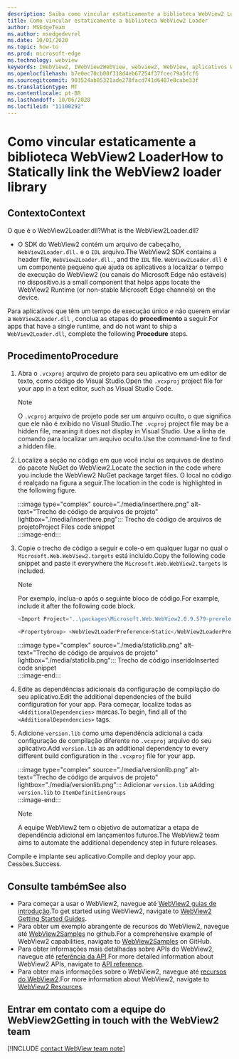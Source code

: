 ```yaml
---
description: Saiba como vincular estaticamente a biblioteca WebView2 Loader.
title: Como vincular estaticamente a biblioteca WebView2 Loader
author: MSEdgeTeam
ms.author: msedgedevrel
ms.date: 10/01/2020
ms.topic: how-to
ms.prod: microsoft-edge
ms.technology: webview
keywords: IWebView2, IWebView2WebView, webview2, WebView, aplicativos Win32, Win32, Edge, ICoreWebView2, ICoreWebView2Host, controle do navegador, HTML Edge
ms.openlocfilehash: b7e0ec70cb00f318d4eb67254f37fcec79a5fcf6
ms.sourcegitcommit: 903524ab85321ade278facd741d6487e8cabe33f
ms.translationtype: MT
ms.contentlocale: pt-BR
ms.lasthandoff: 10/06/2020
ms.locfileid: "11100292"
---
```

# <span data-ttu-id="159d3-104">Como vincular estaticamente a biblioteca WebView2 Loader</span><span class="sxs-lookup"><span data-stu-id="159d3-104">How to Statically link the WebView2 loader library</span></span>  

## <span data-ttu-id="159d3-105">Contexto</span><span class="sxs-lookup"><span data-stu-id="159d3-105">Context</span></span>  

<span data-ttu-id="159d3-106">O que é o WebView2Loader.dll?</span><span class="sxs-lookup"><span data-stu-id="159d3-106">What is the WebView2Loader.dll?</span></span>  

*   <span data-ttu-id="159d3-107">O SDK do WebView2 contém um arquivo de cabeçalho, `WebView2Loader.dll.` e o `IDL` arquivo.</span><span class="sxs-lookup"><span data-stu-id="159d3-107">The WebView2 SDK contains a header file, `WebView2Loader.dll.`, and the `IDL` file.</span></span> `WebView2Loader.dll` <span data-ttu-id="159d3-108">é um componente pequeno que ajuda os aplicativos a localizar o tempo de execução do WebView2 (ou canais do Microsoft Edge não estáveis) no dispositivo.</span><span class="sxs-lookup"><span data-stu-id="159d3-108">is a small component that helps apps locate the WebView2 Runtime (or non-stable Microsoft Edge channels) on the device.</span></span>  

<span data-ttu-id="159d3-109">Para aplicativos que têm um tempo de execução único e não querem enviar a `WebView2Loader.dll` , conclua as etapas do **procedimento** a seguir.</span><span class="sxs-lookup"><span data-stu-id="159d3-109">For apps that have a single runtime, and do not want to ship a `WebView2Loader.dll`, complete the following **Procedure** steps.</span></span>  

## <span data-ttu-id="159d3-110">Procedimento</span><span class="sxs-lookup"><span data-stu-id="159d3-110">Procedure</span></span>  

1.  <span data-ttu-id="159d3-111">Abra o `.vcxproj` arquivo de projeto para seu aplicativo em um editor de texto, como código do Visual Studio.</span><span class="sxs-lookup"><span data-stu-id="159d3-111">Open the `.vcxproj` project file for your app in a text editor, such as Visual Studio Code.</span></span>  
    
    > [!NOTE]
    > <span data-ttu-id="159d3-112">O `.vcproj` arquivo de projeto pode ser um arquivo oculto, o que significa que ele não é exibido no Visual Studio.</span><span class="sxs-lookup"><span data-stu-id="159d3-112">The `.vcproj` project file may be a hidden file, meaning it does not display in Visual Studio.</span></span>  <span data-ttu-id="159d3-113">Use a linha de comando para localizar um arquivo oculto.</span><span class="sxs-lookup"><span data-stu-id="159d3-113">Use the command-line to find a hidden file.</span></span>  
    
1.  <span data-ttu-id="159d3-114">Localize a seção no código em que você inclui os arquivos de destino do pacote NuGet do WebView2.</span><span class="sxs-lookup"><span data-stu-id="159d3-114">Locate the section in the code where you include the WebView2 NuGet package target files.</span></span>  <span data-ttu-id="159d3-115">O local no código é realçado na figura a seguir.</span><span class="sxs-lookup"><span data-stu-id="159d3-115">The location in the code is highlighted in the following figure.</span></span>  
    
    :::image type="complex" source="./media/inserthere.png" alt-text="Trecho de código de arquivos de projeto" lightbox="./media/inserthere.png"::: 
       <span data-ttu-id="159d3-117">Trecho de código de arquivos de projeto</span><span class="sxs-lookup"><span data-stu-id="159d3-117">Project Files code snippet</span></span>  
    :::image-end:::  
    
1.  <span data-ttu-id="159d3-118">Copie o trecho de código a seguir e cole-o em qualquer lugar no qual o `Microsoft.Web.WebView2.targets` está incluído.</span><span class="sxs-lookup"><span data-stu-id="159d3-118">Copy the following code snippet and paste it everywhere the `Microsoft.Web.WebView2.targets` is included.</span></span>  

    > [!NOTE]
    > <span data-ttu-id="159d3-119">Por exemplo, inclua-o após o seguinte bloco de código.</span><span class="sxs-lookup"><span data-stu-id="159d3-119">For example, include it after the following code block.</span></span>  
    > 
    > ```csharp
    > <Import Project="..\packages\Microsoft.Web.WebView2.0.9.579-prerelease\build\native\Microsoft.Web.WebView2.targets" Condition="Exists('..\packages\Microsoft.Web.WebView2.0.9.579-prerelease\build\native\Microsoft.Web.WebView2.targets')" />
    > ```  
    
    ```csharp
    <PropertyGroup> <WebView2LoaderPreference>Static</WebView2LoaderPreference> </PropertyGroup>
    ```
    
    :::image type="complex" source="./media/staticlib.png" alt-text="Trecho de código de arquivos de projeto" lightbox="./media/staticlib.png"::: 
       <span data-ttu-id="159d3-121">Trecho de código inserido</span><span class="sxs-lookup"><span data-stu-id="159d3-121">Inserted code snippet</span></span>  
    :::image-end:::  
    
1.  <span data-ttu-id="159d3-122">Edite as dependências adicionais da configuração de compilação do seu aplicativo.</span><span class="sxs-lookup"><span data-stu-id="159d3-122">Edit the additional dependencies of the build configuration for your app.</span></span>  <span data-ttu-id="159d3-123">Para começar, localize todas as `<AdditionalDependencies>` marcas.</span><span class="sxs-lookup"><span data-stu-id="159d3-123">To begin, find all of the `<AdditionalDependencies>` tags.</span></span>  
1.  <span data-ttu-id="159d3-124">Adicione `version.lib` como uma dependência adicional a cada configuração de compilação diferente no `.vcxproj` arquivo do seu aplicativo.</span><span class="sxs-lookup"><span data-stu-id="159d3-124">Add `version.lib` as an additional dependency to every different build configuration in the `.vcxproj` file for your app.</span></span>  
    
    :::image type="complex" source="./media/versionlib.png" alt-text="Trecho de código de arquivos de projeto" lightbox="./media/versionlib.png"::: 
       <span data-ttu-id="159d3-126">Adicionar `version.lib` a</span><span class="sxs-lookup"><span data-stu-id="159d3-126">Adding `version.lib` to</span></span> `ItemDefinitionGroups`  
    :::image-end:::  
    
    > [!NOTE]
    > <span data-ttu-id="159d3-127">A equipe WebView2 tem o objetivo de automatizar a etapa de dependência adicional em lançamentos futuros.</span><span class="sxs-lookup"><span data-stu-id="159d3-127">The WebView2 team aims to automate the additional dependency step in future releases.</span></span>  
    
<span data-ttu-id="159d3-128">Compile e implante seu aplicativo.</span><span class="sxs-lookup"><span data-stu-id="159d3-128">Compile and deploy your app.</span></span>  <span data-ttu-id="159d3-129">Cessões.</span><span class="sxs-lookup"><span data-stu-id="159d3-129">Success.</span></span>  

## <span data-ttu-id="159d3-130">Consulte também</span><span class="sxs-lookup"><span data-stu-id="159d3-130">See also</span></span>  

*   <span data-ttu-id="159d3-131">Para começar a usar o WebView2, navegue até [WebView2 guias de introdução][Webview2MainGettingStarted].</span><span class="sxs-lookup"><span data-stu-id="159d3-131">To get started using WebView2, navigate to [WebView2 Getting Started Guides][Webview2MainGettingStarted].</span></span>  
*   <span data-ttu-id="159d3-132">Para obter um exemplo abrangente de recursos do WebView2, navegue até [WebView2Samples][GithubMicrosoftedgeWebview2samples] no github.</span><span class="sxs-lookup"><span data-stu-id="159d3-132">For a comprehensive example of WebView2 capabilities, navigate to [WebView2Samples][GithubMicrosoftedgeWebview2samples] on GitHub.</span></span>
*   <span data-ttu-id="159d3-133">Para obter informações mais detalhadas sobre APIs do WebView2, navegue até [referência da API][Webview2ApiReference].</span><span class="sxs-lookup"><span data-stu-id="159d3-133">For more detailed information about WebView2 APIs, navigate to [API reference][Webview2ApiReference].</span></span>
*   <span data-ttu-id="159d3-134">Para obter mais informações sobre o WebView2, navegue até [recursos do WebView2][Webview2MainNextSteps].</span><span class="sxs-lookup"><span data-stu-id="159d3-134">For more information about WebView2, navigate to [WebView2 Resources][Webview2MainNextSteps].</span></span>

## <span data-ttu-id="159d3-135">Entrar em contato com a equipe do WebView2</span><span class="sxs-lookup"><span data-stu-id="159d3-135">Getting in touch with the WebView2 team</span></span>  

[!INCLUDE [contact WebView team note](../includes/contact-webview-team-note.md)]  

<!-- links -->  

[DevtoolsGuideChromiumMain]: ../../devtools-guide-chromium.md "Ferramentas de desenvolvedor do Microsoft Edge (Chromium) | Documentos da Microsoft"  

[Webview2ReferenceDotnet09628MicrosoftWebWebview2CoreCorewebview2environmentoptionsAdditionalbrowserarguments]: ../reference/dotnet/0-9-628/microsoft-web-webview2-core-corewebview2environmentoptions.md#additionalbrowserarguments "AdditionalBrowserArguments-0.9.515-a classe Microsoft. Web. WebView2. Core. CoreWebView2EnvironmentOptions | Documentos da Microsoft"  
[Webview2ReferenceWin3209622Webview2IdlParameters]: ../reference/win32/0-9-622/webview2-idl.md#createcorewebview2environment  "CreateCoreWebView2Environment-globais | Documentos da Microsoft"  
[Webview2ApiReference]: ../webview2-api-reference.md "Referência de API do Microsoft Edge WebView2 | Documentos da Microsoft"  
[Webview2MainNextSteps]: ../index.md#next-steps "Próximas etapas-introdução ao Microsoft Edge WebView2 (visualização) | Documentos da Microsoft"  
[Webview2MainGettingStarted]: ../index.md#getting-started "Ponto de partida-introdução ao Microsoft Edge WebView2 (visualização) | Documentos da Microsoft"  

[GithubMicrosoftedgeWebviewfeedbackMain]: https://github.com/MicrosoftEdge/WebViewFeedback "Feedback da WebView-MicrosoftEdge/WebViewFeedback | GitHub"  
[GithubMicrosoftedgeWebview2samples]: https://github.com/MicrosoftEdge/WebView2Samples "Exemplos de WebView2-MicrosoftEdge/WebView2Samples | GitHub"  

[GithubMicrosoftVscodeJSDebugWhatsNew]: https://github.com/microsoft/vscode-js-debug#whats-new "Quais são as novidades? -Depurador JavaScript para código do Visual Studio-Microsoft/vscode-js-depuração | GitHub"  

[GithubMicrosoftVscodeEdgeDebug2ReadmeChromiumWebviewApplications]: https://github.com/microsoft/vscode-edge-debug2/blob/master/README.md#microsoft-edge-chromium-webview-applications "Aplicativos WebView do Microsoft Edge (Chromium)-depurador de código do Visual Studio para Microsoft Edge-Microsoft/vscode-Edge-debug2 | GitHub"  
